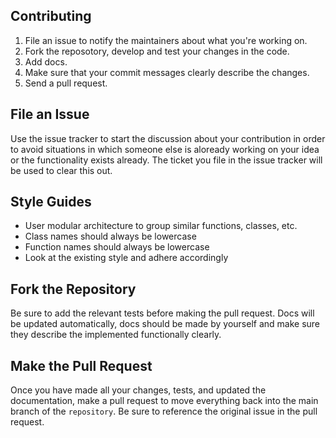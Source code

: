 Contributing
----------------------------------

1. File an issue to notify the maintainers about what you're working on.
2. Fork the reposotory, develop and test your changes in the code.
3. Add docs.
3. Make sure that your commit messages clearly describe the changes.
4. Send a pull request.

File an Issue
----------------------------------

Use the issue tracker to start the discussion about your contribution in order to avoid situations in which someone else is aloready working on your idea or the functionality exists already. The ticket you file in the issue tracker will
be used to clear this out.

Style Guides
-------------------

- User modular architecture to group similar functions, classes, etc.
- Class names should always be lowercase
- Function names should always be lowercase
- Look at the existing style and adhere accordingly

Fork the Repository
-------------------

Be sure to add the relevant tests before making the pull request. Docs will be
updated automatically, docs should be made by yourself and make sure they describe the implemented functionally clearly.

Make the Pull Request
---------------------

Once you have made all your changes, tests, and updated the documentation,
make a pull request to move everything back into the main branch of the
`repository`. Be sure to reference the original issue in the pull request.

